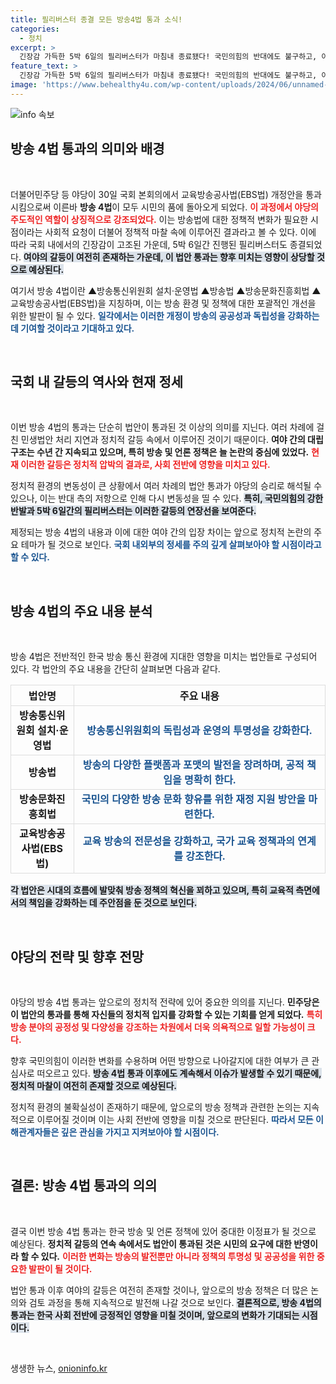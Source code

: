 ```yaml
---
title: 필리버스터 종결 모든 방송4법 통과 소식!
categories:
  - 정치
excerpt: >
  긴장감 가득한 5박 6일의 필리버스터가 마침내 종료됐다! 국민의힘의 반대에도 불구하고, 야당이 주도하여 방송 4법이 모두 통과됐다. 향후 방송계에 어떤 변화가 올지 주목하라!
feature_text: >
  긴장감 가득한 5박 6일의 필리버스터가 마침내 종료됐다! 국민의힘의 반대에도 불구하고, 야당이 주도하여 방송 4법이 모두 통과됐다. 향후 방송계에 어떤 변화가 올지 주목하라!
image: 'https://www.behealthy4u.com/wp-content/uploads/2024/06/unnamed-file.png'
---
```


<p><img src="https://www.behealthy4u.com/wp-content/uploads/2024/06/unnamed-file.png" alt="info 속보" /></p>

<h2 data-ke-size="size26">방송 4법 통과의 의미와 배경</h2>

<p data-ke-size="size16">&nbsp;</p>

<p>더불어민주당 등 야당이 30일 국회 본회의에서 교육방송공사법(EBS법) 개정안을 통과시킴으로써 이른바 <b>방송 4법</b>이 모두 시민의 품에 돌아오게 되었다. <b><span style="color: #ee2323;">이 과정에서 야당의 주도적인 역할이 상징적으로 강조되었다.</span></b> 이는 방송법에 대한 정책적 변화가 필요한 시점이라는 사회적 요청이 더불어 정책적 마찰 속에 이루어진 결과라고 볼 수 있다. 이에 따라 국회 내에서의 긴장감이 고조된 가운데, 5박 6일간 진행된 필리버스터도 종결되었다. <b><span style="background-color: #21538527;">여야의 갈등이 여전히 존재하는 가운데, 이 법안 통과는 향후 미치는 영향이 상당할 것으로 예상된다.</span></b></p>

<p>여기서 방송 4법이란 ▲방송통신위원회 설치·운영법 ▲방송법 ▲방송문화진흥회법 ▲교육방송공사법(EBS법)을 지칭하며, 이는 방송 환경 및 정책에 대한 포괄적인 개선을 위한 발판이 될 수 있다. <b><span style="color: #1a5490;">일각에서는 이러한 개정이 방송의 공공성과 독립성을 강화하는 데 기여할 것이라고 기대하고 있다.</span></b></p>

<p data-ke-size="size16">&nbsp;</p>

<h2 data-ke-size="size26">국회 내 갈등의 역사와 현재 정세</h2>

<p data-ke-size="size16">&nbsp;</p>

<p>이번 방송 4법의 통과는 단순히 법안이 통과된 것 이상의 의미를 지닌다. 여러 차례에 걸친 민생법안 처리 지연과 정치적 갈등 속에서 이루어진 것이기 때문이다. <b>여야 간의 대립 구조는 수년 간 지속되고 있으며, 특히 방송 및 언론 정책은 늘 논란의 중심에 있었다.</b> <b><span style="color: #ee2323;">현재 이러한 갈등은 정치적 압박의 결과로, 사회 전반에 영향을 미치고 있다.</span></b></p>

<p>정치적 환경의 변동성이 큰 상황에서 여러 차례의 법안 통과가 야당의 승리로 해석될 수 있으나, 이는 반대 측의 저항으로 인해 다시 변동성을 띨 수 있다. <b><span style="background-color: #21538527;">특히, 국민의힘의 강한 반발과 5박 6일간의 필리버스터는 이러한 갈등의 연장선을 보여준다.</span></b></p>

<p>제정되는 방송 4법의 내용과 이에 대한 여야 간의 입장 차이는 앞으로 정치적 논란의 주요 테마가 될 것으로 보인다. <b><span style="color: #1a5490;">국회 내외부의 정세를 주의 깊게 살펴보아야 할 시점이라고 할 수 있다.</span></b></p>

<p data-ke-size="size16">&nbsp;</p>

<h2 data-ke-size="size26">방송 4법의 주요 내용 분석</h2>

<p data-ke-size="size16">&nbsp;</p>

<p>방송 4법은 전반적인 한국 방송 통신 환경에 지대한 영향을 미치는 법안들로 구성되어 있다. 각 법안의 주요 내용을 간단히 살펴보면 다음과 같다. </p>

<table style="width: 100%; border-collapse: collapse;">
    <tr>
        <th style="width: 20%; text-align: center; border: 1px solid #dddddd;">법안명</th>
        <th style="width: 80%; text-align: center; border: 1px solid #dddddd;">주요 내용</th>
    </tr>
    <tr>
        <td style="text-align: center; border: 1px solid #dddddd;"><b>방송통신위원회 설치·운영법</b></td>
        <td style="text-align: center; border: 1px solid #dddddd;"><b><span style="color: #1a5490;">방송통신위원회의 독립성과 운영의 투명성을 강화한다.</span></b></td>
    </tr>
    <tr>
        <td style="text-align: center; border: 1px solid #dddddd;"><b>방송법</b></td>
        <td style="text-align: center; border: 1px solid #dddddd;"><b><span style="color: #1a5490;">방송의 다양한 플랫폼과 포맷의 발전을 장려하며, 공적 책임을 명확히 한다.</span></b></td>
    </tr>
    <tr>
        <td style="text-align: center; border: 1px solid #dddddd;"><b>방송문화진흥회법</b></td>
        <td style="text-align: center; border: 1px solid #dddddd;"><b><span style="color: #1a5490;">국민의 다양한 방송 문화 향유를 위한 재정 지원 방안을 마련한다.</span></b></td>
    </tr>
    <tr>
        <td style="text-align: center; border: 1px solid #dddddd;"><b>교육방송공사법(EBS법)</b></td>
        <td style="text-align: center; border: 1px solid #dddddd;"><b><span style="color: #1a5490;">교육 방송의 전문성을 강화하고, 국가 교육 정책과의 연계를 강조한다.</span></b></td>
    </tr>
</table>

<p><b><span style="background-color: #21538527;">각 법안은 시대의 흐름에 발맞춰 방송 정책의 혁신을 꾀하고 있으며, 특히 교육적 측면에서의 책임을 강화하는 데 주안점을 둔 것으로 보인다.</span></b></p>

<p data-ke-size="size16">&nbsp;</p>

<h2 data-ke-size="size26">야당의 전략 및 향후 전망</h2>

<p data-ke-size="size16">&nbsp;</p>

<p>야당의 방송 4법 통과는 앞으로의 정치적 전략에 있어 중요한 의의를 지닌다. <b>민주당은 이 법안의 통과를 통해 자신들의 정치적 입지를 강화할 수 있는 기회를 얻게 되었다.</b> <b><span style="color: #ee2323;">특히 방송 분야의 공정성 및 다양성을 강조하는 차원에서 더욱 의욕적으로 일할 가능성이 크다.</span></b></p>

<p>향후 국민의힘이 이러한 변화를 수용하며 어떤 방향으로 나아갈지에 대한 여부가 큰 관심사로 떠오르고 있다. <b><span style="background-color: #21538527;">방송 4법 통과 이후에도 계속해서 이슈가 발생할 수 있기 때문에, 정치적 마찰이 여전히 존재할 것으로 예상된다.</span></b></p>

<p>정치적 환경의 불확실성이 존재하기 때문에, 앞으로의 방송 정책과 관련한 논의는 지속적으로 이루어질 것이며 이는 사회 전반에 영향을 미칠 것으로 판단된다. <b><span style="color: #1a5490;">따라서 모든 이해관계자들은 깊은 관심을 가지고 지켜보아야 할 시점이다.</span></b></p>

<p data-ke-size="size16">&nbsp;</p>

<h2 data-ke-size="size26">결론: 방송 4법 통과의 의의</h2>

<p data-ke-size="size16">&nbsp;</p>

<p>결국 이번 방송 4법 통과는 한국 방송 및 언론 정책에 있어 중대한 이정표가 될 것으로 예상된다. <b>정치적 갈등의 연속 속에서도 법안이 통과된 것은 시민의 요구에 대한 반영이라 할 수 있다.</b> <b><span style="color: #ee2323;">이러한 변화는 방송의 발전뿐만 아니라 정책의 투명성 및 공공성을 위한 중요한 발판이 될 것이다.</span></b></p>

<p>법안 통과 이후 여야의 갈등은 여전히 존재할 것이나, 앞으로의 방송 정책은 더 많은 논의와 검토 과정을 통해 지속적으로 발전해 나갈 것으로 보인다. <b><span style="background-color: #21538527;">결론적으로, 방송 4법의 통과는 한국 사회 전반에 긍정적인 영향을 미칠 것이며, 앞으로의 변화가 기대되는 시점이다.</span></b></p>

<p data-ke-size="size16">&nbsp;</p>
생생한 뉴스, <a href="https://onioninfo.kr" rel="dofollow">onioninfo.kr</a>


